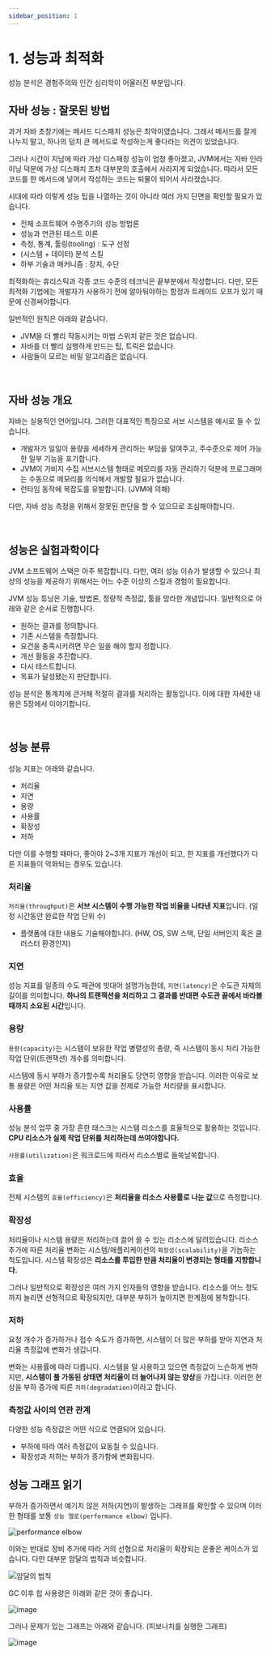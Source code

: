 ```yaml
---
sidebar_position: 1
---
```


# 1. 성능과 최적화

성능 분석은 경험주의와 인간 심리학이 어울러진 부분입니다.

## 자바 성능 : 잘못된 방법

과거 자바 초창기에는 메서드 디스패치 성능은 최악이였습니다. 그래서 메서드를 잘게 나누지 말고, 하나의 덩치 큰 메서드로 작성하는게 좋다라는 의견이 있었습니다.

그러나 시간이 지남에 따라 가상 디스패칭 성능이 엄청 좋아졌고, JVM에서는 자바 인라이닝 덕분에 가상 디스패치 조차 대부분의 호출에서 사라지게 되었습니다. 따라서 모든 코드를 한 메서드에 넣어서 작성하는 코드는 퇴물이 되어서 사라졌습니다.

시대에 따라 이렇게 성능 팁을 나열하는 것이 아니라 여러 가지 단면을 확인할 필요가 있습니다.

- 전체 소프트웨어 수명주기의 성능 방법론
- 성능과 연관된 테스트 이론
- 측정, 통계, 툴링(tooling) : 도구 선정
- (시스템 + 데이터) 분석 스킬
- 하부 기술과 매커니즘 : 장치, 수단

최적화하는 휴리스틱과 각종 코드 수준의 테크닉은 끝부분에서 작성합니다. 다만, 모든 최적화 기법에는 개발자가 사용하기 전에 알아둬야하는 함정과 트레이드 오프가 있기 때문에 신경써야합니다.

일반적인 원칙은 아래와 같습니다.

- JVM을 더 빨리 작동시키는 마법 스위치 같은 것은 없습니다.
- 자바를 더 빨리 실행하게 만드는 팁, 트릭은 없습니다.
- 사람들이 모르는 비밀 알고리즘은 없습니다.

<br/>

## 자바 성능 개요

자바는 실용적인 언어입니다. 그러한 대표적인 특징으로 서브 시스템을 예시로 들 수 있습니다.

- 개발자가 일일이 용량을 세세하게 관리하는 부담을 덜여주고, 주수준으로 제어 가능한 일부 기능을 포기합니다.
- JVM이 가비지 수집 서브시스템 형태로 메모리를 자동 관리하기 덕분에 프로그래머는 수동으로 메모리를 의식해서 개발할 필요가 없습니다.
- 런타임 동작에 복잡도를 유발합니다. (JVM에 의해)

다만, 자바 성능 측정을 위해서 잘못된 판단을 할 수 있으므로 조심해야합니다.

<br/>

## 성능은 실험과학이다

JVM 소프트웨어 스택은 아주 복잡합니다. 다만, 여러 성능 이슈가 발생할 수 있으나 최상의 성능을 제공하기 위해서는 어느 수준 이상의 스킬과 경험이 필요합니다.

JVM 성능 튜닝은 기술, 방법론, 정량적 측정값, 툴을 망라한 개념입니다. 일반적으로 아래와 같은 순서로 진행합니다.

- 원하는 결과를 정의합니다.
- 기존 시스템을 측정합니다.
- 요건을 충족시키려면 무슨 일을 해야 할지 정합니다.
- 개선 활동을 추진합니다.
- 다시 테스트합니다.
- 목표가 달성됐는지 판단합니다.

성능 분석은 통계치에 큰거해 적절히 결과를 처리하는 활동입니다. 이에 대한 자세한 내용은 5장에서 이야기합니다.

<br/>

## 성능 분류

성능 지표는 아래와 같습니다.

- 처리율
- 지연
- 용량
- 사용률
- 확장성
- 저하

다만 이를 수행할 때마다, 좋아야 2~3개 지표가 개선이 되고, 한 지표를 개선했다가 다른 지표들이 악화되는 경우도 있습니다.

### 처리율

`처리율(throughput)`은 **서브 시스템이 수행 가능한 작업 비율을 나타낸 지표**입니다. (일정 시간동안 완료한 작업 단위 수)

- 플랫폼에 대한 내용도 기술해야합니다. (HW, OS, SW 스택, 단일 서버인지 혹은 클러스터 환경인지)

### 지연

성능 지표를 일종의 수도 패관에 빗대어 설명가능한데, `지연(latency)`은 수도관 자체의 길이를 의미합니다. **하나의 트랜잭션을 처리하고 그 결과를 반대편 수도관 끝에서 바라볼 때까지 소요된 시간**입니다.

### 용량

`용량(capacity)`는 시스템이 보유한 작업 병렬성의 총량, 즉 시스템이 동시 처리 가능한 작업 단위(트랜잭션) 개수를 의미합니다.

시스템에 동시 부하가 증가할수록 처리율도 당연히 영향을 받습니다. 이러한 이유로 보통 용량은 어떤 처리율 또는 지연 값을 전제로 가능한 처리량을 표시합니다.

### 사용률

성능 분석 업무 중 가장 흔한 태스크는 시스템 리소스를 효율적으로 활용하는 것입니다. **CPU 리소스가 실제 작업 단위를 처리하는데 쓰여야합니다.**

`사용률(utilization)`은 워크로드에 따라서 리소스별로 들쑥날쑥합니다.

### 효율

전체 시스템의 `효율(efficiency)`은 **처리율을 리소스 사용률로 나눈 값**으로 측정합니다.

### 확장성

처리율이나 시스템 용량은 처리하는데 끌어 쓸 수 있는 리소스에 달려있습니다. 리소스 추가에 따른 처리율 변화는 시스템/애플리케이션의 `확장성(scalability)`을 가늠하는 척도입니다. 시스템 확장성은 **리소스를 투입한 만큼 처리율이 변경되는 형태를 지향합니다.**

그러나 일반적으로 확장성은 여러 가지 인자들의 영향을 받습니다. 리소스를 어느 정도까지 늘리면 선형적으로 확장되지만, 대부분 부하가 높아지면 한계점에 봉착합니다.

### 저하

요청 개수가 증가하거나 접수 속도가 증가하면, 시스템이 더 많은 부하를 받아 지연과 처리율 측정값에 변화가 생깁니다.

변화는 사용률에 따라 다릅니다. 시스템을 덜 사용하고 있으면 측정값이 느슨하게 변하지만, **시스템이 풀 가동된 상태면 처리율이 더 늘어나지 않는 양상**을 가집니다. 이러한 현상을 부하 증가에 따른 `저하(degradation)`이라고 합니다.

### 측정값 사이의 연관 관계

다양한 성능 측정값은 어떤 식으로 연결되어 있습니다.

- 부하에 따라 여러 측정값이 요동칠 수 있습니다.
- 확장성과 저하는 부하가 증가함에 변화됩니다.

## 성능 그래프 읽기

부하가 증가하면서 예기치 않은 저하(지연)이 발생하는 그래프를 확인할 수 있으며 이러한 형태를 보통 `성능 엘로(performance elbow)` 입니다.

![performance elbow](https://user-images.githubusercontent.com/42582516/118398713-d6cb6100-b694-11eb-8884-3512945f684b.png)

이와는 반대로 장비 추가에 따라 거의 선형으로 처리율이 확장되는 운좋은 케이스가 있습니다. 다만 대부분 암달의 법칙과 비슷합니다.

![암달의 법칙](https://user-images.githubusercontent.com/42582516/118398808-3295ea00-b695-11eb-9332-cad9e11df682.png)

GC 이후 힙 사용량은 아래와 같은 것이 좋습니다.

![image](https://user-images.githubusercontent.com/42582516/118398878-640eb580-b695-11eb-90f1-2ad39e7c4eef.png)

그러나 문제가 있는 그래프는 아래와 같습니다. (피보나치를 실행한 그래프)

![image](https://user-images.githubusercontent.com/42582516/118398897-87396500-b695-11eb-8631-47ac07135397.png)
